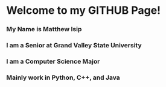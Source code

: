 # Welcome to my GITHUB Page!
### My Name is Matthew Isip
### I am a Senior at Grand Valley State University
### I am a Computer Science Major
### Mainly work in Python, C++, and Java
<!--
**matthewisip/matthewisip** is a ✨ _special_ ✨ repository because its `README.md` (this file) appears on your GitHub profile.

Here are some ideas to get you started:

- 🔭 I’m currently working on ...
- 🌱 I’m currently learning ...
- 👯 I’m looking to collaborate on ...
- 🤔 I’m looking for help with ...
- 💬 Ask me about ...
- 📫 How to reach me: ...
- 😄 Pronouns: ...
- ⚡ Fun fact: ...
-->
